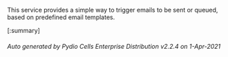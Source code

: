 






This service provides a simple way to trigger emails to be sent or queued, based on predefined email templates.

[:summary]

###### Auto generated by Pydio Cells Enterprise Distribution v2.2.4 on 1-Apr-2021
